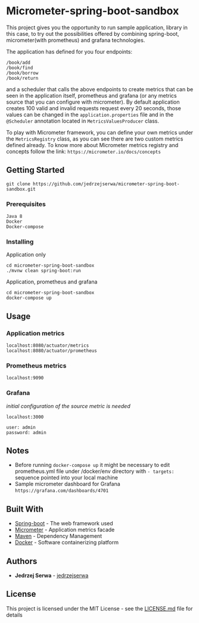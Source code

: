# Micrometer-spring-boot-sandbox

This project gives you the opportunity to run sample application, library in this case, to try out the possibilities offered by combining spring-boot, micrometer(with prometheus) and grafana technologies.

The application has defined for you four endpoints:

```
/book/add
/book/find
/book/borrow
/book/return
```
and a scheduler that calls the above endpoints to create metrics that can be seen in the application itself,
prometheus and grafana (or any metrics source that you can configure with micrometer). 
By default application creates 100 valid and invalid requests request every 20 seconds, those values can be
changed in the `application.properties` file and in the `@Scheduler` annotation located in `MetricsValuesProducer` class.

To play with Micrometer framework, you can define your own metrics under the `MetricsRegistry` class, as you can see 
there are two custom metrics defined already. To know more about Micrometer metrics registry and concepts follow the link:
`https://micrometer.io/docs/concepts`

## Getting Started

```
git clone https://github.com/jedrzejserwa/micrometer-spring-boot-sandbox.git
```

### Prerequisites

```
Java 8
Docker
Docker-compose
```

### Installing

Application only

```
cd micrometer-spring-boot-sandbox
./mvnw clean spring-boot:run
```

Application, prometheus and grafana

```
cd micrometer-spring-boot-sandbox
docker-compose up
```

## Usage

### Application metrics

```
localhost:8080/actuator/metrics
localhost:8080/actuator/prometheus
```

### Prometheus metrics

```
localhost:9090
```

### Grafana

_initial configuration of the source metric is needed_
```
localhost:3000

user: admin
password: admin
```

## Notes

* Before running ```docker-compose up``` it might be necessary to edit prometheus.yml file under /docker/env directory with
```- targets:``` sequence pointed into your local machine
* Sample micrometer dashboard for Grafana `https://grafana.com/dashboards/4701`

## Built With

* [Spring-boot](https://projects.spring.io/spring-boot/) - The web framework used
* [Micrometer](https://micrometer.io) - Application metrics facade
* [Maven](https://maven.apache.org/) - Dependency Management
* [Docker](https://www.docker.com/get-docker) - Software containerizing platform

## Authors

* **Jedrzej Serwa** - [jedrzejserwa](https://github.com/jedrzejserwa)

## License

This project is licensed under the MIT License - see the [LICENSE.md](LICENSE.md) file for details 
